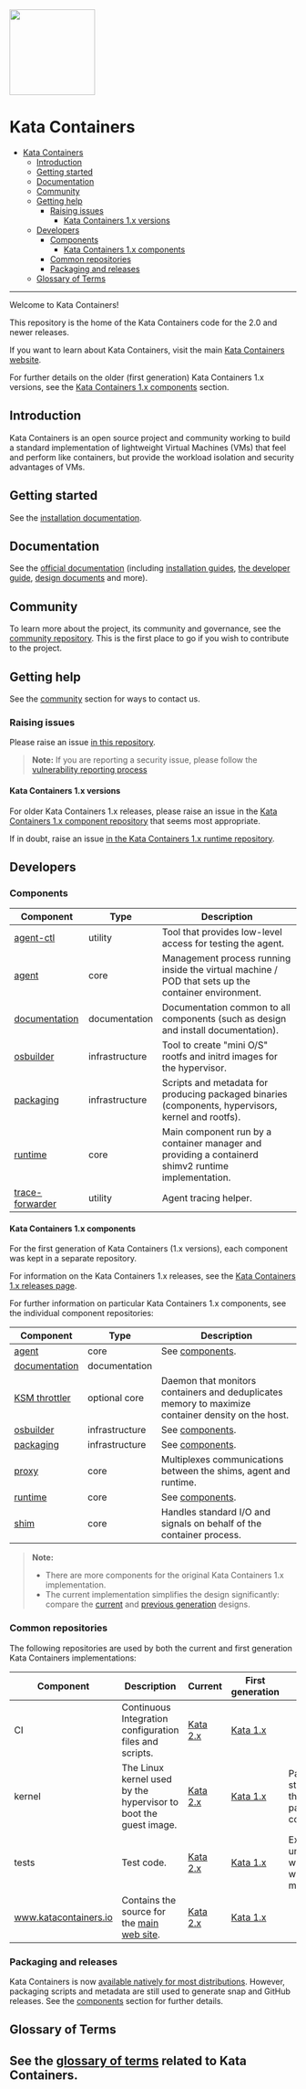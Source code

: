 <img src="https://www.openstack.org/assets/kata/kata-vertical-on-white.png" width="150">

# Kata Containers

* [Kata Containers](#kata-containers)
    * [Introduction](#introduction)
    * [Getting started](#getting-started)
    * [Documentation](#documentation)
    * [Community](#community)
    * [Getting help](#getting-help)
        * [Raising issues](#raising-issues)
            * [Kata Containers 1.x versions](#kata-containers-1x-versions)
    * [Developers](#developers)
        * [Components](#components)
            * [Kata Containers 1.x components](#kata-containers-1x-components)
        * [Common repositories](#common-repositories)
        * [Packaging and releases](#packaging-and-releases)
    * [Glossary of Terms](#glossary-of-terms)

---

Welcome to Kata Containers!

This repository is the home of the Kata Containers code for the 2.0 and newer
releases.

If you want to learn about Kata Containers, visit the main
[Kata Containers website](https://katacontainers.io).

For further details on the older (first generation) Kata Containers 1.x
versions, see the
[Kata Containers 1.x components](#kata-containers-1x-components)
section.

## Introduction

Kata Containers is an open source project and community working to build a
standard implementation of lightweight Virtual Machines (VMs) that feel and
perform like containers, but provide the workload isolation and security
advantages of VMs.

## Getting started

See the [installation documentation](docs/install).

## Documentation

See the [official documentation](docs)
(including [installation guides](docs/install),
[the developer guide](docs/Developer-Guide.md),
[design documents](docs/design) and more).

## Community

To learn more about the project, its community and governance, see the
[community repository](https://github.com/kata-containers/community). This is
the first place to go if you wish to contribute to the project.

## Getting help

See the [community](#community) section for ways to contact us.

### Raising issues

Please raise an issue
[in this repository](https://github.com/kata-containers/kata-containers/issues).

> **Note:**
> If you are reporting a security issue, please follow the [vulnerability reporting process](https://github.com/kata-containers/community#vulnerability-handling)

#### Kata Containers 1.x versions

For older Kata Containers 1.x releases, please raise an issue in the
[Kata Containers 1.x component repository](#kata-containers-1x-components)
that seems most appropriate.

If in doubt, raise an issue
[in the Kata Containers 1.x runtime repository](https://github.com/kata-containers/runtime/issues).

## Developers

### Components

| Component | Type | Description |
|-|-|-|
| [agent-ctl](tools/agent-ctl) | utility | Tool that provides low-level access for testing the agent. |
| [agent](src/agent) | core | Management process running inside the virtual machine / POD that sets up the container environment. |
| [documentation](docs) | documentation | Documentation common to all components (such as design and install documentation). |
| [osbuilder](tools/osbuilder) | infrastructure | Tool to create "mini O/S" rootfs and initrd images for the hypervisor. |
| [packaging](tools/packaging) | infrastructure | Scripts and metadata for producing packaged binaries<br/>(components, hypervisors, kernel and rootfs). |
| [runtime](src/runtime) | core | Main component run by a container manager and providing a containerd shimv2 runtime implementation. |
| [trace-forwarder](src/trace-forwarder) | utility | Agent tracing helper. |

#### Kata Containers 1.x components

For the first generation of Kata Containers (1.x versions), each component was
kept in a separate repository.

For information on the Kata Containers 1.x releases, see the
[Kata Containers 1.x releases page](https://github.com/kata-containers/runtime/releases).

For further information on particular Kata Containers 1.x components, see the
individual component repositories:

| Component | Type | Description |
|-|-|-|
| [agent](https://github.com/kata-containers/agent) | core | See [components](#components). |
| [documentation](https://github.com/kata-containers/documentation) | documentation | |
| [KSM throttler](https://github.com/kata-containers/ksm-throttler) | optional core | Daemon that monitors containers and deduplicates memory to maximize container density on the host. |
| [osbuilder](https://github.com/kata-containers/osbuilder) | infrastructure | See [components](#components). |
| [packaging](https://github.com/kata-containers/packaging) | infrastructure | See [components](#components). |
| [proxy](https://github.com/kata-containers/proxy) | core | Multiplexes communications between the shims, agent and runtime. |
| [runtime](https://github.com/kata-containers/runtime) | core | See [components](#components). |
| [shim](https://github.com/kata-containers/shim) | core | Handles standard I/O and signals on behalf of the container process. |

> **Note:**
>
> - There are more components for the original Kata Containers 1.x implementation.
> - The current implementation simplifies the design significantly:
>   compare the [current](docs/design/architecture.md) and
>   [previous generation](https://github.com/kata-containers/documentation/blob/master/design/architecture.md)
>   designs.

### Common repositories

The following repositories are used by both the current and first generation Kata Containers implementations:

| Component | Description | Current | First generation | Notes |
|-|-|-|-|-|
| CI | Continuous Integration configuration files and scripts. | [Kata 2.x](https://github.com/kata-containers/ci/tree/master) | [Kata 1.x](https://github.com/kata-containers/ci/tree/master) | |
| kernel | The Linux kernel used by the hypervisor to boot the guest image. | [Kata 2.x][kernel] | [Kata 1.x][kernel] | Patches are stored in the packaging component. |
| tests | Test code. | [Kata 2.x](https://github.com/kata-containers/tests/tree/main) | [Kata 1.x](https://github.com/kata-containers/tests/tree/main) | Excludes unit tests which live with the main code. |
| www.katacontainers.io | Contains the source for the [main web site](https://www.katacontainers.io). | [Kata 2.x][github-katacontainers.io] | [Kata 1.x][github-katacontainers.io] | | |

### Packaging and releases

Kata Containers is now
[available natively for most distributions](docs/install/README.md#packaged-installation-methods).
However, packaging scripts and metadata are still used to generate snap and GitHub releases. See
the [components](#components) section for further details.

## Glossary of Terms

See the [glossary of terms](Glossary.md) related to Kata Containers.
---

[kernel]: https://www.kernel.org
[github-katacontainers.io]: https://github.com/kata-containers/www.katacontainers.io
